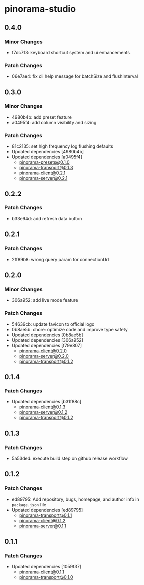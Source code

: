 # pinorama-studio

## 0.4.0

### Minor Changes

- f7dc713: keyboard shortcut system and ui enhancements

### Patch Changes

- 06e7ae4: fix cli help message for batchSize and flushInterval

## 0.3.0

### Minor Changes

- 4980b4b: add preset feature
- a0495f4: add column visibility and sizing

### Patch Changes

- 81c2135: set high frequency log flushing defaults
- Updated dependencies [4980b4b]
- Updated dependencies [a0495f4]
  - pinorama-presets@0.1.0
  - pinorama-transport@0.1.3
  - pinorama-client@0.2.1
  - pinorama-server@0.2.1

## 0.2.2

### Patch Changes

- b33e94d: add refresh data button

## 0.2.1

### Patch Changes

- 2ff89b8: wrong query param for connectionUrl

## 0.2.0

### Minor Changes

- 306a952: add live mode feature

### Patch Changes

- 54639cb: update favicon to official logo
- 0b8ae5b: chore: optimize code and improve type safety
- Updated dependencies [0b8ae5b]
- Updated dependencies [306a952]
- Updated dependencies [f79e807]
  - pinorama-client@0.2.0
  - pinorama-server@0.2.0
  - pinorama-transport@0.1.2

## 0.1.4

### Patch Changes

- Updated dependencies [b31f88c]
  - pinorama-client@0.1.3
  - pinorama-server@0.1.2
  - pinorama-transport@0.1.2

## 0.1.3

### Patch Changes

- 5a53ded: execute build step on github release workflow

## 0.1.2

### Patch Changes

- ed89795: Add repository, bugs, homepage, and author info in `package.json` file
- Updated dependencies [ed89795]
  - pinorama-transport@0.1.1
  - pinorama-client@0.1.2
  - pinorama-server@0.1.1

## 0.1.1

### Patch Changes

- Updated dependencies [1059f37]
  - pinorama-client@0.1.1
  - pinorama-transport@0.1.0
